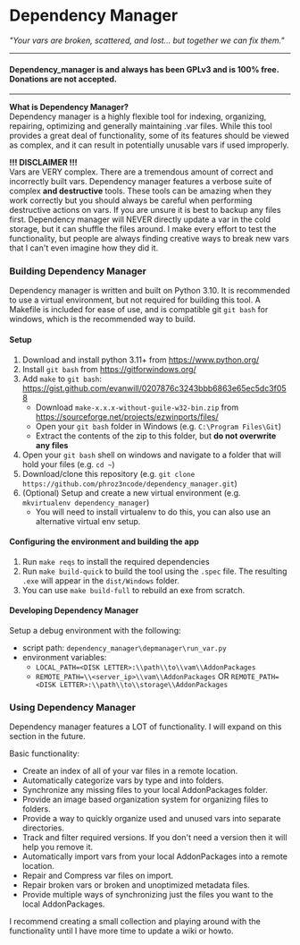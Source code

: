 # Dependency Manager
*"Your vars are broken, scattered, and lost... but together we can fix them."*
***
#### Dependency_manager is and always has been GPLv3 and is 100% free. Donations are not accepted.
***

**What is Dependency Manager?**  
Dependency manager is a highly flexible tool for indexing, organizing, repairing, optimizing and generally
maintaining .var files. While this tool provides a great deal of functionality, some of its features should
be viewed as complex, and it can result in potentially unusable vars if used improperly.

**!!! DISCLAIMER !!!**  
Vars are VERY complex. There are a tremendous amount of correct and incorrectly built vars. Dependency manager
features a verbose suite of complex **and destructive** tools. These tools can be amazing when they work correctly
but you should always be careful when performing destructive actions on vars. If you are unsure it is best to backup
any files first. Dependency manager will NEVER directly update a var in the cold storage, but it can shuffle the files
around. I make every effort to test the functionality, but people are always finding creative ways to break new vars
that I can't even imagine how they did it.

### Building Dependency Manager
Dependency manager is written and built on Python 3.10. It is recommended to use a virtual environment, but not
required for building this tool. A Makefile is included for ease of use, and is compatible git `git bash` for
windows, which is the recommended way to build.

#### Setup
1. Download and install python 3.11+ from https://www.python.org/
2. Install `git bash` from https://gitforwindows.org/
3. Add `make` to `git bash`: https://gist.github.com/evanwill/0207876c3243bbb6863e65ec5dc3f058
   * Download `make-x.x.x-without-guile-w32-bin.zip` from https://sourceforge.net/projects/ezwinports/files/
   * Open your `git bash` folder in Windows (e.g. `C:\Program Files\Git`)
   * Extract the contents of the zip to this folder, but **do not overwrite any files**
4. Open your `git bash` shell on windows and navigate to a folder that will hold your files (e.g. `cd ~`)
5. Download/clone this repository (e.g. `git clone https://github.com/phroz3ncode/dependency_manager.git`)
6. (Optional) Setup and create a new virtual environment (e.g. `mkvirtualenv dependency_manager`)
   * You will need to install virtualenv to do this, you can also use an alternative virtual env setup.

#### Configuring the environment and building the app
1. Run `make reqs` to install the required dependencies
2. Run `make build-quick` to build the tool using the `.spec` file. The resulting `.exe` will appear in the `dist/Windows` folder.
3. You can use `make build-full` to rebuild an exe from scratch.

#### Developing Dependency Manager
Setup a debug environment with the following:
- script path: `dependency_manager\depmanager\run_var.py`
- environment variables:
  - `LOCAL_PATH=<DISK LETTER>:\\path\\to\\vam\\AddonPackages`
  - `REMOTE_PATH=\\<server_ip>\\vam\\AddonPackages` OR `REMOTE_PATH=<DISK LETTER>:\\path\\to\\storage\\AddonPackages`

### Using Dependency Manager
Dependency manager features a LOT of functionality. I will expand on this section in the future.

Basic functionality:
- Create an index of all of your var files in a remote location.
- Automatically categorize vars by type and into folders.
- Synchronize any missing files to your local AddonPackages folder.
- Provide an image based organization system for organizing files to folders.
- Provide a way to quickly organize used and unused vars into separate directories.
- Track and filter required versions. If you don't need a version then it will help you remove it.
- Automatically import vars from your local AddonPackages into a remote location.
- Repair and Compress var files on import.
- Repair broken vars or broken and unoptimized metadata files.
- Provide multiple ways of synchronizing just the files you want to the local AddonPackages.

I recommend creating a small collection and playing around with the functionality until I have more time to update a wiki or howto.
